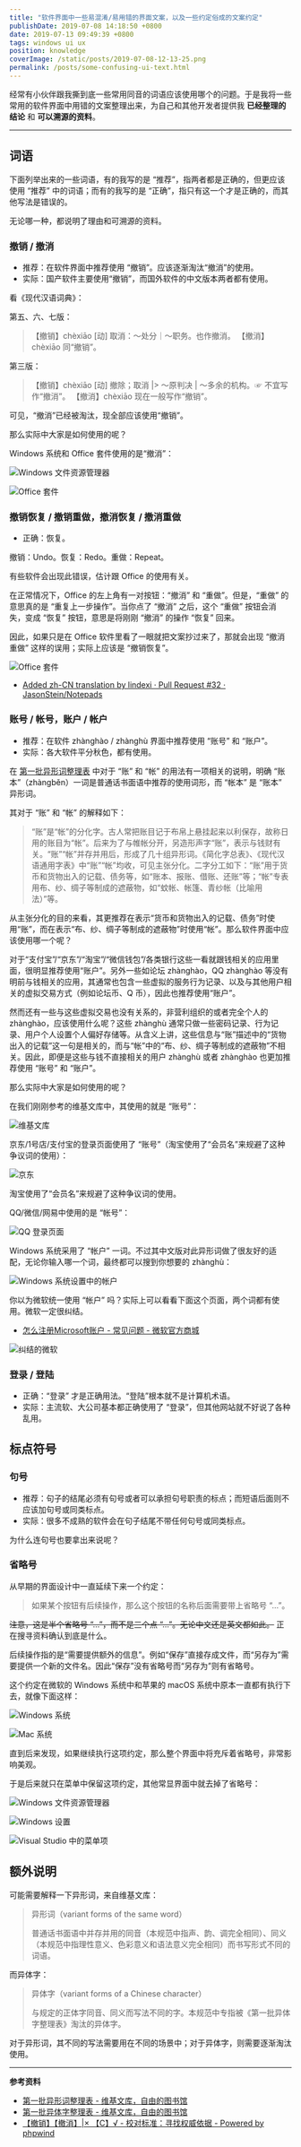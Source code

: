 ```yaml
---
title: "软件界面中一些易混淆/易用错的界面文案，以及一些约定俗成的文案约定"
publishDate: 2019-07-08 14:18:50 +0800
date: 2019-07-13 09:49:39 +0800
tags: windows ui ux
position: knowledge
coverImage: /static/posts/2019-07-08-12-13-25.png
permalink: /posts/some-confusing-ui-text.html
---
```


经常有小伙伴跟我撕到底一些常用同音的词语应该使用哪个的问题。于是我将一些常用的软件界面中用错的文案整理出来，为自己和其他开发者提供我 **已经整理的结论** 和 **可以溯源的资料**。

---

<div id="toc"></div>

## 词语

下面列举出来的一些词语，有的我写的是 “推荐”，指两者都是正确的，但更应该使用 “推荐” 中的词语；而有的我写的是 “正确”，指只有这一个才是正确的，而其他写法是错误的。

无论哪一种，都说明了理由和可溯源的资料。

### 撤销 / 撤消

* 推荐：在软件界面中推荐使用 “撤销”。应该逐渐淘汰“撤消”的使用。
* 实际：国产软件主要使用“撤销”，而国外软件的中文版本两者都有使用。

看《现代汉语词典》：

第五、六、七版：

> 【撤销】chèxiāo  [动] 取消：～处分｜～职务。也作撤消。
> 【撤消】chèxiāo  同“撤销”。 

第三版：

> 【撤销】chèxiāo  [动] 撤除；取消 |> ～原判决 | ～多余的机构。☞ 不宜写作“撤消”。
> 【撤消】chèxiāo  现在一般写作“撤销”。

可见，“撤消”已经被淘汰，现全部应该使用“撤销”。

那么实际中大家是如何使用的呢？

Windows 系统和 Office 套件使用的是“撤消”：

![Windows 文件资源管理器](/static/posts/2019-07-08-12-13-25.png)

![Office 套件](/static/posts/2019-07-08-12-17-27.png)

### 撤销恢复 / 撤销重做，撤消恢复 / 撤消重做

* 正确：恢复。

撤销：Undo。恢复：Redo。重做：Repeat。

有些软件会出现此错误，估计跟 Office 的使用有关。

在正常情况下，Office 的左上角有一对按钮：“撤消” 和 “重做”。但是，“重做” 的意思真的是 “重复上一步操作”。当你点了 “撤消” 之后，这个 “重做” 按钮会消失，变成 “恢复” 按钮，意思是将刚刚 “撤消” 的操作 “恢复” 回来。

因此，如果只是在 Office 软件里看了一眼就把文案抄过来了，那就会出现 “撤消重做” 这样的误用；实际上应该是 “撤销恢复”。

![Office 套件](/static/posts/2019-07-08-12-17-27.png)

- [Added zh-CN translation by lindexi · Pull Request #32 · JasonStein/Notepads](https://github.com/JasonStein/Notepads/pull/32#discussion_r300894925)

### 账号 / 帐号，账户 / 帐户

* 推荐：在软件 zhànghào / zhànghù 界面中推荐使用 “账号” 和 “账户”。
* 实际：各大软件平分秋色，都有使用。

在 [第一批异形词整理表](https://zh.wikisource.org/zh-hans/%E7%AC%AC%E4%B8%80%E6%89%B9%E5%BC%82%E5%BD%A2%E8%AF%8D%E6%95%B4%E7%90%86%E8%A1%A8) 中对于 “账” 和 “帐” 的用法有一项相关的说明，明确 “账本”（zhàngběn）一词是普通话书面语中推荐的使用词形，而 “帐本” 是 “账本” 异形词。

其对于 “账” 和 “帐” 的解释如下：

> “账”是“帐”的分化字。古人常把账目记于布帛上悬挂起来以利保存，故称日用的账目为“帐”。后来为了与帷帐分开，另造形声字“账”，表示与钱财有关。“账”“帐”并存并用后，形成了几十组异形词。《简化字总表》、《现代汉语通用字表》中“账”“帐”均收，可见主张分化。二字分工如下：“账”用于货币和货物出入的记载、债务等，如“账本、报账、借账、还账”等；“帐”专表用布、纱、绸子等制成的遮蔽物，如“蚊帐、帐篷、青纱帐（比喻用法）”等。

从主张分化的目的来看，其更推荐在表示“货币和货物出入的记载、债务”时使用“账”，而在表示“布、纱、绸子等制成的遮蔽物”时使用“帐”。那么软件界面中应该使用哪一个呢？

对于“支付宝”/“京东”/“淘宝”/“微信钱包”/各类银行这些一看就跟钱相关的应用里面，很明显推荐使用“账户”。另外一些如论坛 zhànghào，QQ zhànghào 等没有明前与钱相关的应用，其通常也包含一些虚拟的服务行为记录、以及与其他用户相关的虚拟交易方式（例如论坛币、Q 币），因此也推荐使用“账户”。

然而还有一些与这些虚拟交易也没有关系的，非营利组织的或者完全个人的 zhànghào，应该使用什么呢？这些 zhànghù 通常只做一些密码记录、行为记录、用户个人设置个人偏好存储等。从含义上讲，这些信息与“账”描述中的“货物出入的记载”这一句是相关的，而与“帐”中的“布、纱、绸子等制成的遮蔽物”不相关。因此，即便是这些与钱不直接相关的用户 zhànghù 或者 zhànghào 也更加推荐使用 “账号” 和 “账户”。

那么实际中大家是如何使用的呢？

在我们刚刚参考的维基文库中，其使用的就是 “账号”：

![维基文库](/static/posts/2019-07-08-11-40-43.png)

京东/1号店/支付宝的登录页面使用了 “账号”（淘宝使用了“会员名”来规避了这种争议词的使用）：

![京东](/static/posts/2019-07-08-11-44-19.png)

淘宝使用了“会员名”来规避了这种争议词的使用。

QQ/微信/网易中使用的是 “帐号”：

![QQ 登录页面](/static/posts/2019-07-08-11-42-51.png)

Windows 系统采用了 “帐户” 一词。不过其中文版对此异形词做了很友好的适配，无论你输入哪一个词，最终都可以搜到你想要的 zhànghù：

![Windows 系统设置中的帐户](/static/posts/2019-07-08-10-12-26.png)

你以为微软统一使用 “帐户” 吗？实际上可以看看下面这个页面，两个词都有使用。微软一定很纠结。

- [怎么注册Microsoft账户 - 常见问题 - 微软官方商城](https://www.microsoftstore.com.cn/support-and-help/account-faq/zhucemicrosoftzhanghu)

![纠结的微软](/static/posts/2019-07-08-13-47-11.png)

### 登录 / 登陆

* 正确：“登录” 才是正确用法。“登陆”根本就不是计算机术语。
* 实际：主流软、大公司基本都正确使用了 “登录”，但其他网站就不好说了各种乱用。

## 标点符号

### 句号

* 推荐：句子的结尾必须有句号或者可以承担句号职责的标点；而短语后面则不应该加句号或同类标点。
* 实际：很多不成熟的软件会在句子结尾不带任何句号或同类标点。

为什么连句号也要拿出来说呢？

### 省略号

从早期的界面设计中一直延续下来一个约定：

> 如果某个按钮有后续操作，那么这个按钮的名称后面需要带上省略号 “…”。

~~注意，这是半个省略号 “…”，而不是三个点 “...”。无论中文还是英文都如此。~~ 正在搜寻资料确认到底是什么。

后续操作指的是“需要提供额外的信息”。例如“保存”直接存成文件，而“另存为”需要提供一个新的文件名。因此“保存”没有省略号而“另存为”则有省略号。

这个约定在微软的 Windows 系统中和苹果的 macOS 系统中原本一直都有执行下去，就像下面这样：

![Windows 系统](/static/posts/2019-07-08-13-51-04.png)

![Mac 系统](/static/posts/2019-07-08-13-56-38.png)

直到后来发现，如果继续执行这项约定，那么整个界面中将充斥着省略号，非常影响美观。

于是后来就只在菜单中保留这项约定，其他常显界面中就去掉了省略号：

![Windows 文件资源管理器](/static/posts/2019-07-08-14-02-30.png)

![Windows 设置](/static/posts/2019-07-08-14-00-27.png)

![Visual Studio 中的菜单项](/static/posts/2019-07-08-14-04-13.png)

## 额外说明

可能需要解释一下异形词，来自维基文库：

> 异形词（variant forms of the same word）
> 
> 普通话书面语中并存并用的同音（本规范中指声、韵、调完全相同）、同义（本规范中指理性意义、色彩意义和语法意义完全相同）而书写形式不同的词语。

而异体字：

> 异体字（variant forms of a Chinese character）
> 
> 与规定的正体字同音、同义而写法不同的字。本规范中专指被《第一批异体字整理表》淘汰的异体字。

对于异形词，其不同的写法需要用在不同的场景中；对于异体字，则需要逐渐淘汰使用。

---

**参考资料**

- [第一批异形词整理表 - 维基文库，自由的图书馆](https://zh.wikisource.org/zh-hans/%E7%AC%AC%E4%B8%80%E6%89%B9%E5%BC%82%E5%BD%A2%E8%AF%8D%E6%95%B4%E7%90%86%E8%A1%A8)
- [第一批异体字整理表 - 维基文库，自由的图书馆](https://zh.wikisource.org/wiki/%E7%AC%AC%E4%B8%80%E6%89%B9%E5%BC%82%E4%BD%93%E5%AD%97%E6%95%B4%E7%90%86%E8%A1%A8)
- [【撤销】【撤消】|× 【C】√ - 校对标准：寻找权威依据 - Powered by phpwind](http://www.jiaodui.com/bbs/read.php?tid=9865)



